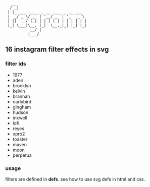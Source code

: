        __                               
      / _|                              
     | |_ ___  __ _ _ __ __ _ _ __ ___  
     |  _/ _ \/ _` | '__/ _` | '_ ` _ \ 
     | ||  __/ (_| | | | (_| | | | | | |
     |_| \___|\__, |_|  \__,_|_| |_| |_|
               __/ |                    
              |___/                     

## 16 instagram filter effects in svg

### filter ids

- 1977
- aden
- brooklyn
- kelvin
- brannan
- earlybird
- gingham
- hudson
- inkwell
- lofi
- reyes
- xpro2
- toaster
- maven
- moon
- perpetua

### usage
filters are defined in **defs**. see how to use svg defs in html and css.
